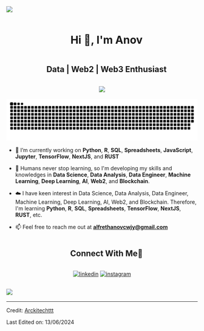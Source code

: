 <!--horizontal divider(gradiant)-->
<img src="https://user-images.githubusercontent.com/73097560/115834477-dbab4500-a447-11eb-908a-139a6edaec5c.gif">

<!--h1 without bottom border-->
<div id="user-content-toc">
  <ul align="center">
    <summary>
      <h1 style="display: inline-block">Hi 👋, I'm Anov</h1>
      <h2 style="display: inline-block">Data | Web2 | Web3 Enthusiast</h2>
    </summary>
  </ul>
</div>

<!--profile visit count-->
<div align="center">
  
<!--- [![](https://visitcount.itsvg.in/api?id=1010nishant&icon=3&color=6)](https://visitcount.itsvg.in) -->
[![](https://visitcount.itsvg.in/api?id=Arckitechttt&label=Profile%20Views&color=1&icon=5&pretty=false)](https://visitcount.itsvg.in)
  
</div>

<!--- snake -->
<div align="center">
  <img  src="https://github.com/1999AZZAR/1999AZZAR/blob/readme/resources/img/grid-snake.svg"
       alt="snake" /></a>
</div>

<!--Intro start-->
- 🔭 I’m currently working on **Python**, **R**, **SQL**, **Spreadsheets**, **JavaScript**, **Jupyter**, **TensorFlow**, **NextJS**, and **RUST**

- 🌱 Humans never stop learning, so I'm developing my skills and knowledges in **Data Science**, **Data Analysis**, **Data Engineer**, **Machine Learning**, **Deep Learning**, **AI**, **Web2**, and **Blockchain**.

- ☁️ I have keen interest in Data Science, Data Analysis, Data Engineer, Machine Learning, Deep Learning, AI, Web2, and Blockchain. Therefore, I'm learning **Python**, **R**, **SQL**, **Spreadsheets**, **TensorFlow**, **NextJS**, **RUST**, etc.

- 📫 Feel free to reach me out at **alfrethanovcwjy@gmail.com**
<!--Intro end-->

<!--- stats & Trophy (start) -->
<!--- <p align="center">
  <!--- stats (start) -->
<!--- <table align="center">
<tr border="none">
<td width="50%" align="center">
  <img  align="center"  src="https://github-readme-stats.vercel.app/api?username=1010nishant&theme=dark&show_icons=true&count_private=true" />
  <br></br>
  <img  title="🔥 Get streak stats for your profile at git.io/streak-stats" alt="Mark streak" src="https://github-readme-streak-stats.herokuapp.com/?user=1010nishant&theme=dark&hide_border=false" /> 
</td>

<td width="50%" align="center">

  <img  align="center"  src="https://github-readme-stats.anuraghazra1.vercel.app/api/top-langs/?username=1010nishant&theme=dark&hide_border=false&no-bg=true&no-frame=true&langs_count=10"/>
  
  </td>
</tr>
</table>
<!--- stats (end) -->

<!--- trophy (start) -->
<!--- <div align=center>
  <a href="https://github.com/ryo-ma/github-profile-trophy" title="Go to Source">
      <img align="center" width=84% src="https://github-profile-trophy.vercel.app/?username=1010nishant&theme=radical&row=1&column=7&margin-h=15&margin-w=5&no-bg=true" alt="TROPHY" />
    </a>
</div>
<!--- trophy (start) -->

<!--- </p>        
<!--- stats (end) -->

<!--h1 without bottom border-->
<!--- <div id="user-content-toc"> NO COM
  <ul align="center">
    <summary><h2 style="display: inline-block">Technologies That I Know👨🏻‍💻</h2></summary>
  </ul>
</div>
<!--tech stack icons-->
<!--- <p align="center"> NO COM
  <a href="https://skillicons.dev">
    <img src="https://skillicons.dev/icons?i=git,aws,cpp,css,discord,docker,postgres,prisma,pug,dynamodb,express,figma,firebase,redis,github,html,java,js,linux,md,materialui,nginx,mongodb,mysql,nextjs,nodejs,postman,py,react,redux,tailwind,ts,vscode,kubernetes&perline=14" />
  </a>
</p>

<!-- Connect with me -->
<!--h2 without bottom border-->
<div id="user-content-toc">
  <ul align="center">
    <summary><h2 style="display: inline-block">Connect With Me🤝</h2></summary>
  </ul>
</div>

<!-- Icons and Links -->
<p align="center">
  <a href="https://www.linkedin.com/in/alfrethanovchristianwijaya/" target="blank"><img align="center" src="https://user-images.githubusercontent.com/88904952/234979284-68c11d7f-1acc-4f0c-ac78-044e1037d7b0.png" alt="linkedin" height="50" width="50" /></a>
  <a href="https://www.instagram.com/alfrethanovcwjy/" target="blank"><img align="center" src="https://user-images.githubusercontent.com/88904952/234981169-2dd1e58f-4b7e-468c-8213-034ba62156c3.png" alt="instagram" height="50" width="50" /></a>
</p>

<br>

<!--horizontal divider(gradiant)-->
<img src="https://user-images.githubusercontent.com/73097560/115834477-dbab4500-a447-11eb-908a-139a6edaec5c.gif">

----------------------------------------------------------------------
Credit: [Arckitechttt](https://github.com/Arckitechttt)

Last Edited on: 13/06/2024
